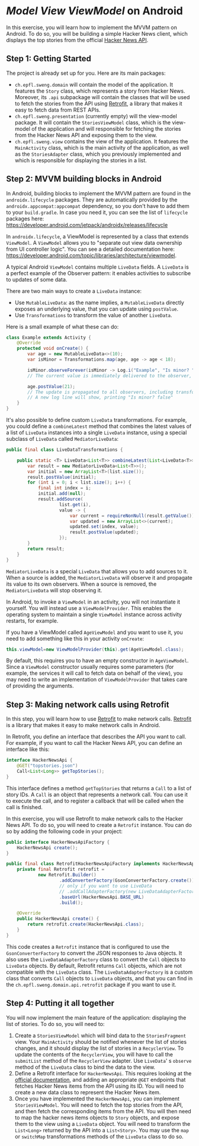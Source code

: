 # _Model View ViewModel_ on Android

In this exercise, you will learn how to implement the MVVM pattern on Android. To do so, you will be
building a simple Hacker News client, which displays the top stories from the
official [Hacker News API](https://github.com/HackerNews/API).

## Step 1: Getting Started

The project is already set up for you. Here are its main packages:

* `ch.epfl.sweng.domain` will contain the model of the application. It features the `Story` class,
  which represents a story from Hacker News. Moreover, its `.api` subpackage will contain the
  classes that will be used to fetch the stories from the API
  using [Retrofit](https://square.github.io/retrofit/), a library that makes it easy to fetch data
  from REST APIs.
* `ch.epfl.sweng.presentation` (currently empty) will the view-model package. It will contain
  the `StoriesViewModel` class, which is the view-model of the application and will responsible for
  fetching the stories from the Hacker News API and exposing them to the view.
* `ch.epfl.sweng.view` contains the view of the application. It features the `MainActivity` class,
  which is the main activity of the application, as well as the `StoriesAdapter` class, which you
  previously implemented and which is responsible for displaying the stories in a list.

## Step 2: MVVM building blocks in Android

In Android, building blocks to implement the MVVM pattern are found in the `androidx.lifecycle`
packages. They are automatically provided by the `androidx.appcompat:appcompat` dependency, so you
don't have to add them to your `build.gradle`. In case you need it, you can see the list
of `lifecycle` packages here: https://developer.android.com/jetpack/androidx/releases/lifecycle

In `androidx.lifecycle`, a ViewModel is represented by a class that extends `ViewModel`.
A `ViewModel` allows you to "separate out view data ownership from UI controller logic". You can see
a detailed documentation here: https://developer.android.com/topic/libraries/architecture/viewmodel.

A typical Android `ViewModel` contains multiple `LiveData` fields. A `LiveData` is a perfect example
of the Observer pattern: it enables activities to subscribe to updates of some data.

There are two main ways to create a `LiveData` instance:

- Use `MutableLiveData`: as the name implies, a `MutableLiveData` directly exposes an underlying
  value, that you can update using `postValue`.
- Use `Transformations` to transform the value of another `LiveData`.

Here is a small example of what these can do:

```java
class Example extends Activity {
    @Override
    protected void onCreate() {
        var age = new MutableLiveData<>(10);
        var isMinor = Transformations.map(age, age -> age < 18);

        isMinor.observeForever(isMinor -> Log.i("Example", "Is minor? " + isMinor));
        // The current value is immediately delivered to the observer, so a log line will show printing "Is minor? true"

        age.postValue(21);
        // The update is propagated to all observers, including transformations
        // A new log line will show, printing "Is minor? false"
    }
}
```

It's also possible to define custom `LiveData` transformations. For example, you could define a
`combineLatest` method that combines the latest values of a list of `LiveData` instances into a
single `LiveData` instance, using a special subclass of `LiveData` called `MediatorLiveData`:

```java
public final class LiveDataTransformations {

    public static <T> LiveData<List<T>> combineLatest(List<LiveData<T>> list) {
        var result = new MediatorLiveData<List<T>>();
        var initial = new ArrayList<T>(list.size());
        result.postValue(initial);
        for (int i = 0; i < list.size(); i++) {
            final int index = i;
            initial.add(null);
            result.addSource(
                    list.get(i),
                    value -> {
                        var current = requireNonNull(result.getValue());
                        var updated = new ArrayList<>(current);
                        updated.set(index, value);
                        result.postValue(updated);
                    });
        }
        return result;
    }
}

```

`MediatorLiveData` is a special `LiveData` that allows you to add sources to it. When a source is
added, the `MediatorLiveData` will observe it and propagate its value to its own observers. When a
source is removed, the `MediatorLiveData` will stop observing it.

In Android, to invoke a `ViewModel` in an activity, you will not instantiate it yourself. You will
instead use a `ViewModelProvider`. This enables the operating system to maintain a
single `ViewModel` instance across activity restarts, for example.

If you have a ViewModel called `AgeViewModel` and you want to use it, you need to add something like
this in your activity `onCreate`:

```java
this.viewModel=new ViewModelProvider(this).get(AgeViewModel.class);
```

By default, this requires you to have an empty constructor in `AgeViewModel`. Since a `ViewModel`
constructor usually requires some parameters (for example, the services it will call to fetch data
on behalf of the view), you may need to write an implementation of `ViewModelProvider` that takes
care of providing the arguments.

## Step 3: Making network calls using Retrofit

In this step, you will learn how to use [Retrofit](https://square.github.io/retrofit/) to make
network calls. [Retrofit](https://square.github.io/retrofit/) is a library that makes it easy to
make network calls in Android.

In Retrofit, you define an interface that describes the API you want to call. For example, if you
want to call the Hacker News API, you can define an interface like this:

```java
interface HackerNewsApi {
    @GET("topstories.json")
    Call<List<Long>> getTopStories();
}
```

This interface defines a method `getTopStories` that returns a `Call` to a list of story IDs. A
`Call` is an object that represents a network call. You can use it to execute the call, and to
register a callback that will be called when the call is finished.

In this exercise, you will use Retrofit to make network calls to the Hacker News API. To do so, you
will need to create a `Retrofit` instance. You can do so by adding the following code in your
project:

```java
public interface HackerNewsApiFactory {
    HackerNewsApi create();
}

public final class RetrofitHackerNewsApiFactory implements HackerNewsApiFactory {
    private final Retrofit retrofit =
            new Retrofit.Builder()
                    .addConverterFactory(GsonConverterFactory.create())
                    // only if you want to use LiveData
                    // .addCallAdapterFactory(new LiveDataAdapterFactory()) 
                    .baseUrl(HackerNewsApi.BASE_URL)
                    .build();

    @Override
    public HackerNewsApi create() {
        return retrofit.create(HackerNewsApi.class);
    }
}
```

This code creates a `Retrofit` instance that is configured to use the `GsonConverterFactory` to
convert the JSON responses to Java objects. It also uses the `LiveDataAdapterFactory` class to
convert the `Call` objects to `LiveData` objects. By default, Retrofit returns `Call` objects, which
are not compatible with the `LiveData` class. The `LiveDataAdapterFactory` is a custom class that
converts `Call` objects to `LiveData` objects, and that you can find in
the `ch.epfl.sweng.domain.api.retrofit` package if you want to use it.

## Step 4: Putting it all together

You will now implement the main feature of the application: displaying the list of stories. To do
so, you will need to:

1. Create a `StoriesViewModel` which will bind data to the `StoriesFragment` view.
   Your `MainActivity` should be notified whenever the list of stories changes, and it should
   display the list of stories in a `RecyclerView`. To update the contents of the `RecyclerView`,
   you will have to call the `submitList` method of the `RecyclerView` adapter. Use `LiveData`'
   s `observe` method of the `LiveData` class to bind the data to the view.
2. Define a Retrofit interface for `HackerNewsApi`. This requires looking at the
   [official documentation](https://github.com/HackerNews/API), and adding an appropriate `@GET`
   endpoints that fetches Hacker News items from the API using its ID. You will need to create a new
   data class to represent the Hacker News item.
3. Once you have implemented the `HackerNewsApi`, you can implement `StoriesViewModel`. You will
   need to fetch the top stories from the API, and then fetch the corresponding items from the API.
   You will then need to map the hacker news items objects to `Story` objects, and expose them to
   the view using a `LiveData` object. You will need to transform the `List<Long>` returned by the
   API into a `List<Story>`. You may use the `map` or `switchMap` transformations methods of
   the `LiveData` class to do so.
